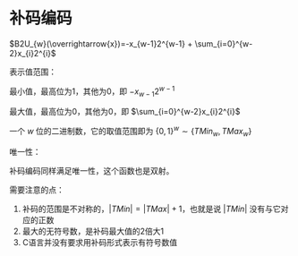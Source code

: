 # 补码编码

$B2U_{w}(\overrightarrow{x})=-x_{w-1}2^{w-1} + \sum_{i=0}^{w-2}x_{i}2^{i}$

表示值范围：

最小值，最高位为1，其他为0，即 $-x_{w-1}2^{w-1}$

最大值，最高位为0，其他为0，即 $\sum_{i=0}^{w-2}x_{i}2^{i}$

一个 $w$ 位的二进制数，它的取值范围即为 $\{0,1\}^{w} \sim \{TMin_{w}, TMax_{w}\}$

唯一性：

补码编码同样满足唯一性，这个函数也是双射。

需要注意的点：

1. 补码的范围是不对称的，$\left| TMin \right| = \left| TMax \right| + 1$，也就是说 $\left| TMin \right|$ 没有与它对应的正数
2. 最大的无符号数，是补码最大值的2倍大1
3. C语言并没有要求用补码形式表示有符号数值
